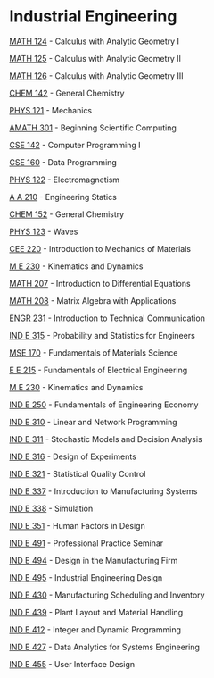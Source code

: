# Industrial Engineering

[MATH 124](<https://myplan.uw.edu/course/#/courses/MATH 124>) - Calculus with Analytic Geometry I

[MATH 125](<https://myplan.uw.edu/course/#/courses/MATH 125>) - Calculus with Analytic Geometry II

[MATH 126](<https://myplan.uw.edu/course/#/courses/MATH 126>) - Calculus with Analytic Geometry III

[CHEM 142](<https://myplan.uw.edu/course/#/courses/CHEM 142>) - General Chemistry

[PHYS 121](<https://myplan.uw.edu/course/#/courses/PHYS 121>) - Mechanics

[AMATH 301](<https://myplan.uw.edu/course/#/courses/AMATH 301>) - Beginning Scientific Computing

[CSE 142](<https://myplan.uw.edu/course/#/courses/CSE 142>) - Computer Programming I

[CSE 160](<https://myplan.uw.edu/course/#/courses/CSE 160>) - Data Programming

[PHYS 122](<https://myplan.uw.edu/course/#/courses/PHYS 122>) - Electromagnetism

[A A 210](<https://myplan.uw.edu/course/#/courses/A A 210>) - Engineering Statics

[CHEM 152](<https://myplan.uw.edu/course/#/courses/CHEM 152>) - General Chemistry

[PHYS 123](<https://myplan.uw.edu/course/#/courses/PHYS 123>) - Waves

[CEE 220](<https://myplan.uw.edu/course/#/courses/CEE 220>) - Introduction to Mechanics of Materials

[M E 230](<https://myplan.uw.edu/course/#/courses/M E 230>) - Kinematics and Dynamics

[MATH 207](<https://myplan.uw.edu/course/#/courses/MATH 207>) - Introduction to Differential Equations

[MATH 208](<https://myplan.uw.edu/course/#/courses/MATH 208>) - Matrix Algebra with Applications

[ENGR 231](<https://myplan.uw.edu/course/#/courses/ENGR 231>) - Introduction to Technical Communication

[IND E 315](<https://myplan.uw.edu/course/#/courses/IND E 315>) - Probability and Statistics for Engineers

[MSE 170](<https://myplan.uw.edu/course/#/courses/MSE 170>) - Fundamentals of Materials Science

[E E 215](<https://myplan.uw.edu/course/#/courses/E E 215>) - Fundamentals of Electrical Engineering

[M E 230](<https://myplan.uw.edu/course/#/courses/M E 230>) - Kinematics and Dynamics

[IND E 250](<https://myplan.uw.edu/course/#/courses/IND E 250>) - Fundamentals of Engineering Economy

[IND E 310](<https://myplan.uw.edu/course/#/courses/IND E 310>) - Linear and Network Programming

[IND E 311](<https://myplan.uw.edu/course/#/courses/IND E 311>) - Stochastic Models and Decision Analysis

[IND E 316](<https://myplan.uw.edu/course/#/courses/IND E 316>) - Design of Experiments

[IND E 321](<https://myplan.uw.edu/course/#/courses/IND E 321>) - Statistical Quality Control

[IND E 337](<https://myplan.uw.edu/course/#/courses/IND E 337>) - Introduction to Manufacturing Systems

[IND E 338](<https://myplan.uw.edu/course/#/courses/IND E 338>) - Simulation

[IND E 351](<https://myplan.uw.edu/course/#/courses/IND E 351>) - Human Factors in Design

[IND E 491](<https://myplan.uw.edu/course/#/courses/IND E 491>) - Professional Practice Seminar

[IND E 494](<https://myplan.uw.edu/course/#/courses/IND E 494>) - Design in the Manufacturing Firm

[IND E 495](<https://myplan.uw.edu/course/#/courses/IND E 495>) - Industrial Engineering Design

[IND E 430](<https://myplan.uw.edu/course/#/courses/IND E 430>) - Manufacturing Scheduling and Inventory

[IND E 439](<https://myplan.uw.edu/course/#/courses/IND E 439>) - Plant Layout and Material Handling

[IND E 412](<https://myplan.uw.edu/course/#/courses/IND E 412>) - Integer and Dynamic Programming

[IND E 427](<https://myplan.uw.edu/course/#/courses/IND E 427>) - Data Analytics for Systems Engineering

[IND E 455](<https://myplan.uw.edu/course/#/courses/IND E 455>) - User Interface Design

